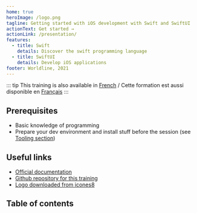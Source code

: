 ```yaml
---
home: true
heroImage: /logo.png
tagline: Getting started with iOS development with Swift and SwiftUI
actionText: Get started →
actionLink: /presentation/
features:
  - title: Swift
    details: Discover the swift programming language
  - title: SwiftUI
    details: Develop iOS applications
footer: Worldline, 2021
---
```


::: tip
This training is also available in [French](/fr/) / Cette formation est aussi disponible en [Français](/fr/)
:::

## Prerequisites

- Basic knowledge of programming
- Prepare your dev environment and install stuff before the session (see [Tooling section](tooling))

## Useful links

- [Official documentation](https://developer.apple.com/documentation/)
- [Github repository for this training](https://github.com/worldline/ios-training)
- [Logo downloaded from icones8](https://icones8.fr/icon/51974/xcode)

## Table of contents

<GlobalTableOfContents />
